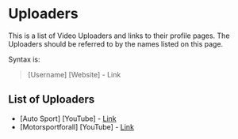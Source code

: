 # Uploaders

This is a list of Video Uploaders and links to their profile pages. The Uploaders should be referred to by the names listed on this page.

Syntax is:

> [Username] [Website] - Link

## List of Uploaders
* [Auto Sport] [YouTube] - [Link](https://www.youtube.com/channel/UCypG1lOzpJc6SA18LytoYFg)
* [Motorsportforall] [YouTube] - [Link](https://www.youtube.com/user/Motorsportforall)

